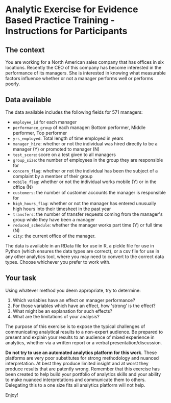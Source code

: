 # Analytic Exercise for Evidence Based Practice Training - Instructions for Participants

## The context

You are working for a North American sales company that has offices in six locations.  Recently the CEO of this company
has become interested in the performance of its managers.  She is interested in knowing what measurable factors influence
whether or not a manager performs well or performs poorly.


## Data available

The data available includes the following fields for 571 managers:

* `employee_id` for each manager
* `performance_group` of each manager: Bottom performer, Middle performer, Top performer
* `yrs_employed`: Total length of time employed in years
* `manager_hire`: whether or not the individual was hired directly to be a manager (Y) or promoted to manager (N)
* `test_score`: score on a test given to all managers
* `group_size`: the number of employees in the group they are responsible for
* `concern_flag`: whether or not the individual has been the subject of a complaint by a member of their group
* `mobile_flag`: whether or not the individual works mobile (Y) or in the office (N)
* `customers`:  the number of customer accounts the manager is responsible for
* `high_hours_flag`: whether or not the manager has entered unusually high hours into their timesheet in the past year
* `transfers`: the number of transfer requests coming from the manager's group while they have been a manager
* `reduced_schedule`:  whether the manager works part time (Y) or full time (N)
* `city`:  the current office of the manager.

The data is available in an RData file for use in R, a pickle file for use in Python (which ensures the data types are correct), or a csv file for use in any other analytics tool, where you may need to convert to the correct data types.  Choose whichever you prefer to work with.

## Your task

Using whatever method you deem appropriate, try to determine:

1.  Which variables have an effect on manager performance?
2.  For those variables which have an effect, how 'strong' is the effect?
3.  What might be an explanation for such effects?
4.  What are the limitations of your analysis?

The purpose of this exercise is to expose the typical challenges of communicating analytical results to a non-expert audience.  Be prepared to present and explain your results to an audience of mixed experience in analytics, whether via a written report or a verbal presentation/discussion.

**Do not try to use an automated analytics platform for this work**.  These platforms are very poor substitutes for strong methodology and nuanced interpretation.  At best they produce limited insight and at worst they produce results that are patently wrong.   Remember that this exercise has been created to help build your portfolio of analytics skills and your ability to make nuanced interpretations and communicate them to others.  Delegating this to a one size fits all analytics platform will not help. 

Enjoy!